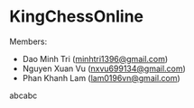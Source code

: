 # KingChessOnline

Members:
- Dao Minh Tri (minhtri1396@gmail.com)
- Nguyen Xuan Vu (nxvu699134@gmail.com)
- Phan Khanh Lam (lam0196vn@gmail.com)

abcabc
